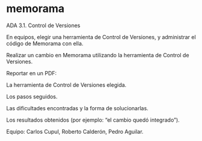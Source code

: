 # memorama
ADA 3.1. Control de Versiones

En equipos, elegir una herramienta de Control de Versiones, y administrar el código de Memorama con ella.

Realizar un cambio en Memorama utilizando la herramienta de Control de Versiones.

Reportar en un PDF:

La herramienta de Control de Versiones elegida.

Los pasos seguidos.

Las dificultades encontradas y la forma de solucionarlas.

Los resultados obtenidos (por ejemplo: “el cambio quedó integrado”).

Equipo:
Carlos Cupul,
Roberto Calderón,
Pedro Aguilar.
